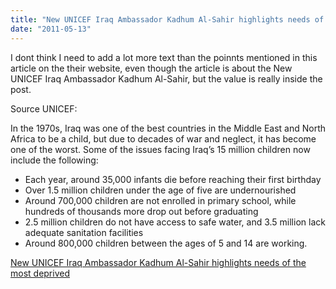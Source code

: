 ```yaml
---
title: "New UNICEF Iraq Ambassador Kadhum Al-Sahir highlights needs of the most deprived"
date: "2011-05-13"
---
```


I dont think I need to add a lot more text than the poinnts mentioned in this article on the their website, even though the article is about the New UNICEF Iraq Ambassador Kadhum Al-Sahir, but the value is really inside the post.

Source UNICEF:

In the 1970s, Iraq was one of the best countries in the Middle East and North Africa to be a child, but due to decades of war and neglect, it has become one of the worst. Some of the issues facing Iraq’s 15 million children now include the following:

- Each year, around 35,000 infants die before reaching their first birthday
- Over 1.5 million children under the age of five are undernourished
- Around 700,000 children are not enrolled in primary school, while hundreds of thousands more drop out before graduating
- 2.5 million children do not have access to safe water, and 3.5 million lack adequate sanitation facilities
- Around 800,000 children between the ages of 5 and 14 are working.

  
[New UNICEF Iraq Ambassador Kadhum Al-Sahir highlights needs of the most deprived](http://www.unicef.org/infobycountry/iraq_58476.html)

